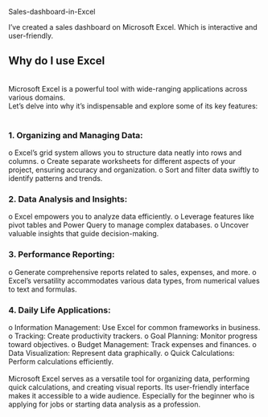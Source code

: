Sales-dashboard-in-Excel

I’ve created a sales dashboard on Microsoft Excel. Which is interactive and user-friendly.

<h2>Why do I use Excel</h2>
<br>
Microsoft Excel is a powerful tool with wide-ranging applications across various domains. 
<br>
Let’s delve into why it’s indispensable and explore some of its key features:
<br>
<br>
<h3>1.	Organizing and Managing Data:</h3>
o	Excel’s grid system allows you to structure data neatly into rows and columns.
o	Create separate worksheets for different aspects of your project, ensuring accuracy and organization.
o	Sort and filter data swiftly to identify patterns and trends.
<br>
<h3>2.	Data Analysis and Insights:</h3>
o	Excel empowers you to analyze data efficiently.
o	Leverage features like pivot tables and Power Query to manage complex databases.
o	Uncover valuable insights that guide decision-making.
<br>
<h3>3.	Performance Reporting:</h3>
o	Generate comprehensive reports related to sales, expenses, and more.
o	Excel’s versatility accommodates various data types, from numerical values to text and formulas.
<br>
<h3>4.	Daily Life Applications:</h3>
o	Information Management: Use Excel for common frameworks in business.
o	Tracking: Create productivity trackers.
o	Goal Planning: Monitor progress toward objectives.
o	Budget Management: Track expenses and finances.
o	Data Visualization: Represent data graphically.
o	Quick Calculations: Perform calculations efficiently.
<br>
<br>
Microsoft Excel serves as a versatile tool for organizing data, performing quick calculations, and creating visual reports. Its user-friendly interface makes it accessible to a wide audience. Especially for the beginner who is applying for jobs or starting data analysis as a profession.

